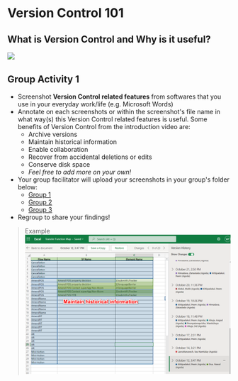 # Version Control 101

## What is Version Control and Why is it useful?

[![](https://img.youtube.com/vi/zbKdDsNNOhg/0.jpg)](https://www.youtube.com/watch?v=zbKdDsNNOhg)


## Group Activity 1

- Screenshot **Version Control related features** from softwares that you use in your everyday work/life (e.g. Microsoft Words)
- Annotate on each screenshots or within the screenshot's file name in what way(s) this Version Control related features is useful. Some benefits of Version Control from the introduction video are:
  - Archive versions
  - Maintain historical information
  - Enable collaboration
  - Recover from accidental deletions or edits
  - Conserve disk space
  - *Feel free to add more on your own!*
- Your group facilitator will upload your screenshots in your group's folder below:
  - [Group 1](/Activity1/Group1)
  - [Group 2](/Activity1/Group2)
  - [Group 3](/Activity1/Group3)
- Regroup to share your findings!

> Example\
![Excel_MaintainHistInfo.png](/Pictures/VC_ExActivity1_MaintainHistInfo.png)

